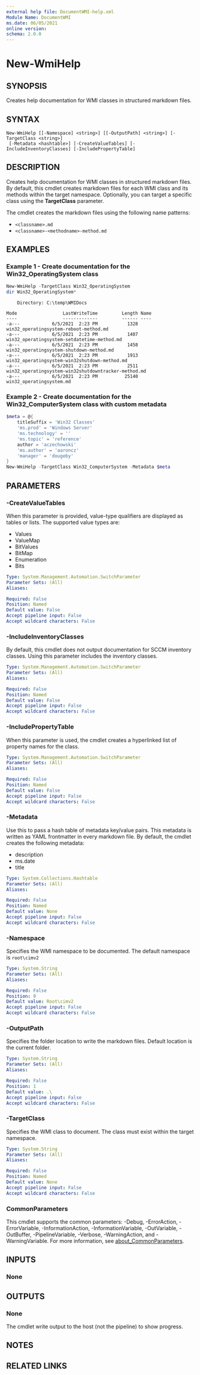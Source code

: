 ```yaml
---
external help file: DocumentWMI-help.xml
Module Name: DocumentWMI
ms.date: 06/05/2021
online version:
schema: 2.0.0
---
```


# New-WmiHelp

## SYNOPSIS
Creates help documentation for WMI classes in structured markdown files.

## SYNTAX

```
New-WmiHelp [[-Namespace] <string>] [[-OutputPath] <string>] [-TargetClass <string>]
 [-Metadata <hashtable>] [-CreateValueTables] [-IncludeInventoryClasses] [-IncludePropertyTable]
```

## DESCRIPTION

Creates help documentation for WMI classes in structured markdown files. By default, this cmdlet
creates markdown files for each WMI class and its methods within the target namespace. Optionally,
you can target a specific class using the **TargetClass** parameter.

The cmdlet creates the markdown files using the following name patterns:

- `<classname>.md`
- `<classname>-<methodname>-method.md`

## EXAMPLES

### Example 1 - Create documentation for the Win32_OperatingSystem class

```powershell
New-WmiHelp -TargetClass Win32_OperatingSystem
dir Win32_OperatingSystem*
```

```Output
    Directory: C:\temp\WMIDocs

Mode                 LastWriteTime         Length Name
----                 -------------         ------ ----
-a---            6/5/2021  2:23 PM           1328 win32_operatingsystem-reboot-method.md
-a---            6/5/2021  2:23 PM           1407 win32_operatingsystem-setdatetime-method.md
-a---            6/5/2021  2:23 PM           1458 win32_operatingsystem-shutdown-method.md
-a---            6/5/2021  2:23 PM           1913 win32_operatingsystem-win32shutdown-method.md
-a---            6/5/2021  2:23 PM           2511 win32_operatingsystem-win32shutdowntracker-method.md
-a---            6/5/2021  2:23 PM          25140 win32_operatingsystem.md
```

### Example 2 - Create documentation for the Win32_ComputerSystem class with custom metadata

```powershell
$meta = @{
    titleSuffix = 'Win32 Classes'
    'ms.prod' = 'Windows Server'
    'ms.technology' = ''
    'ms.topic' = 'reference'
    author = 'aczechowski'
    'ms.author' = 'aaroncz'
    'manager' = 'dougeby'
}
New-WmiHelp -TargetClass Win32_ComputerSystem -Metadata $meta
```

## PARAMETERS

### -CreateValueTables

When this parameter is provided, value-type qualifiers are displayed as tables or lists. The
supported value types are:

- Values
- ValueMap
- BitValues
- BitMap
- Enumeration
- Bits

```yaml
Type: System.Management.Automation.SwitchParameter
Parameter Sets: (All)
Aliases:

Required: False
Position: Named
Default value: False
Accept pipeline input: False
Accept wildcard characters: False
```

### -IncludeInventoryClasses

By default, this cmdlet does not output documentation for SCCM inventory classes. Using this
parameter includes the inventory classes.

```yaml
Type: System.Management.Automation.SwitchParameter
Parameter Sets: (All)
Aliases:

Required: False
Position: Named
Default value: False
Accept pipeline input: False
Accept wildcard characters: False
```

### -IncludePropertyTable

When this parameter is used, the cmdlet creates a hyperlinked list of property names for the class.

```yaml
Type: System.Management.Automation.SwitchParameter
Parameter Sets: (All)
Aliases:

Required: False
Position: Named
Default value: False
Accept pipeline input: False
Accept wildcard characters: False
```

### -Metadata

Use this to pass a hash table of metadata key/value pairs. This metadata is written as YAML
frontmatter in every markdown file. By default, the cmdlet creates the following metadata:

- description
- ms.date
- title

```yaml
Type: System.Collections.Hashtable
Parameter Sets: (All)
Aliases:

Required: False
Position: Named
Default value: None
Accept pipeline input: False
Accept wildcard characters: False
```

### -Namespace

Specifies the WMI namespace to be documented. The default namespace is `root\cimv2`

```yaml
Type: System.String
Parameter Sets: (All)
Aliases:

Required: False
Position: 0
Default value: Root\cimv2
Accept pipeline input: False
Accept wildcard characters: False
```

### -OutputPath

Specifies the folder location to write the markdown files. Default location is the current folder.

```yaml
Type: System.String
Parameter Sets: (All)
Aliases:

Required: False
Position: 1
Default value: .\
Accept pipeline input: False
Accept wildcard characters: False
```

### -TargetClass

Specifies the WMI class to document. The class must exist within the target namespace.

```yaml
Type: System.String
Parameter Sets: (All)
Aliases:

Required: False
Position: Named
Default value: None
Accept pipeline input: False
Accept wildcard characters: False
```

### CommonParameters

This cmdlet supports the common parameters: -Debug, -ErrorAction, -ErrorVariable,
-InformationAction, -InformationVariable, -OutVariable, -OutBuffer, -PipelineVariable, -Verbose,
-WarningAction, and -WarningVariable. For more information, see
[about_CommonParameters](https://go.microsoft.com/fwlink/?LinkID=113216).

## INPUTS

### None

## OUTPUTS

### None

The cmdlet write output to the host (not the pipeline) to show progress.

## NOTES

## RELATED LINKS
